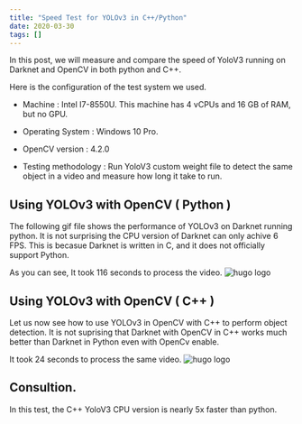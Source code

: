 ```yaml
---
title: "Speed Test for YOLOv3 in C++/Python"
date: 2020-03-30
tags: []
---
```


In this post, we will measure and compare the speed of YoloV3 running on Darknet and OpenCV in both python and C++.

Here is the configuration of the test system we used.

* Machine : Intel I7-8550U. This machine has 4 vCPUs and 16 GB of RAM, but no GPU.

* Operating System : Windows 10 Pro.

* OpenCV version : 4.2.0

* Testing methodology : Run YoloV3 custom weight file to detect the same object in a video and measure how long it take to run.

## Using YOLOv3 with OpenCV ( Python )

The following gif file shows the performance of YOLOv3 on Darknet running python. It is not surprising the CPU version of Darknet can only achive 6 FPS. This is becasue Darknet is written in C, and it does not officially support Python. 

As you can see, It took 116 seconds to process the video.
![hugo logo](/img/python.gif) 


## Using YOLOv3 with OpenCV ( C++ )
Let us now see how to use YOLOv3 in OpenCV with C++ to perform object detection. It is not suprising that Darknet with OpenCV in C++ works much better than Darknet in Python even with OpenCv enable.

It took 24 seconds to process the same video.
![hugo logo](/img/cplusplus.gif) 


## Consultion.

In this test, the C++ YoloV3 CPU version is nearly 5x faster than python.